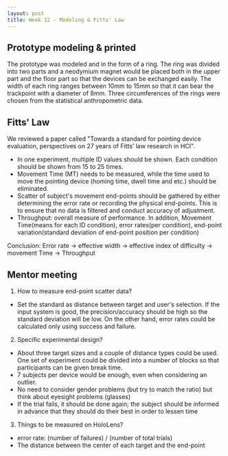 ```yaml
---
layout: post
title: Week 12 - Modeling & Fitts' Law
---
```


## Prototype modeling & printed
The prototype was modeled and in the form of a ring. The ring was divided into two parts and a neodymium magnet would be placed both in the upper part and the floor part so that the devices can be exchanged easily. The width of each ring ranges between 10mm to 15mm so that it can bear the trackpoint with a diameter of 8mm. Three circumferences of the rings were chosen from the statistical anthropometric data. 

## Fitts' Law
We reviewed a paper called "Towards a standard for pointing device
evaluation, perspectives on 27 years of
Fitts’ law research in HCI".
- In one experiment, multiple ID values should be shown. Each condition should be shown from 15 to 25 times.
- Movement Time (MT) needs to be measured, while the time used to move the pointing device (homing time, dwell time and etc.) should be eliminated.
- Scatter of subject's movement end-points should be gathered by either determining the error rate or recording the physical end-points. This is to ensure that no data is filtered and conduct accuracy of adjustment.
- Throughput: overall measure of performance. In addition, Movement Time(means for each ID condition), error rates(per condition), end-point variation(standard deviation of end-point position per condition)


Conclusion: Error rate -> effective width -> effective index of difficulty -> movement Time -> Throughput


## Mentor meeting

1. How to measure end-point scatter data?
- Set the standard as distance between target and user's selection. If the input system is good, the precision/accuracy should be high so the standard deviation will be low. On the other hand, error rates could be calculated only using success and failure. 

2. Specific experimental design?
- About three target sizes and a couple of distance types could be used. One set of experiment could be divided into a number of blocks so that participants can be given break time. 
- 7 subjects per device would be enough, even when considering an outlier.
- No need to consider gender problems (but try to match the ratio) but think about eyesight problems (glasses)
- If the trial fails, it should be done again; the subject should be informed in advance that they should do their best in order to lessen time

3. Things to be measured on HoloLens?
- error rate: (number of failures) / (number of total trials)
- The distance between the center of each target and the end-point